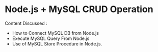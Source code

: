 # Node.js + MySQL CRUD Operation
Content Discussed : 
- How to Connect MySQL DB from Node.js
- Execute MySQL Query From Node.js
- Use of MySQL Store Procedure in Node.js.


